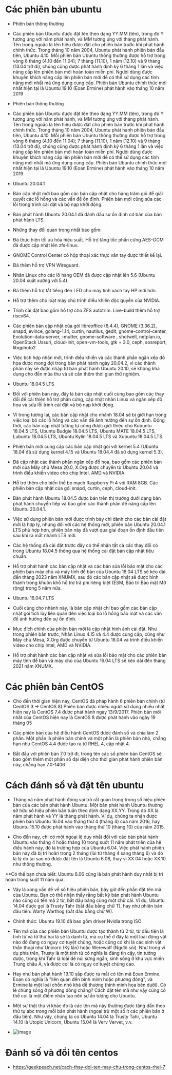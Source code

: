 # Các phiên bản ubuntu

- Phiên bản thông thường
- Các phiên bản Ubuntu được đặt tên theo dạng YY.MM (tên), trong đó Y tương ứng với năm phát hành, và MM tương ứng với tháng phát hành. Tên trong ngoặc là tên hiệu được đặt cho phiên bản trước khi phát hành chính thức. Trong tháng 10 năm 2004, Ubuntu phát hành phiên bản đầu tiên, Ubuntu 4.10. Mỗi phiên bản Ubuntu thông thường được hỗ trợ trong vòng 6 tháng (4.10 đến 11.04); 7 tháng (11.10), 1 năm (12.10) và 9 tháng (13.04 trở đi), chúng cũng được phát hành định kỳ 6 tháng 1 lần và việc nâng cấp lên phiên bản mới hoàn toàn miễn phí. Người dùng được khuyến khích nâng cấp lên phiên bản mới để có thể sử dụng các tính năng mới nhất mà ứng dụng cung cấp. Phiên bản Ubuntu chính thức mới nhất hiện tại là Ubuntu 19.10 (Eoan Ermine) phát hành vào tháng 10 năm 2019
- Phiên bản thông thường
- Các phiên bản Ubuntu được đặt tên theo dạng YY.MM (tên), trong đó Y tương ứng với năm phát hành, và MM tương ứng với tháng phát hành. Tên trong ngoặc là tên hiệu được đặt cho phiên bản trước khi phát hành chính thức. Trong tháng 10 năm 2004, Ubuntu phát hành phiên bản đầu tiên, Ubuntu 4.10. Mỗi phiên bản Ubuntu thông thường được hỗ trợ trong vòng 6 tháng (4.10 đến 11.04); 7 tháng (11.10), 1 năm (12.10) và 9 tháng (13.04 trở đi), chúng cũng được phát hành định kỳ 6 tháng 1 lần và việc nâng cấp lên phiên bản mới hoàn toàn miễn phí. Người dùng được khuyến khích nâng cấp lên phiên bản mới để có thể sử dụng các tính năng mới nhất mà ứng dụng cung cấp. Phiên bản Ubuntu chính thức mới nhất hiện tại là Ubuntu 19.10 (Eoan Ermine) phát hành vào tháng 10 năm 2019
- Ubuntu 20.04.1
- Bản cập nhật mới bao gồm các bản cập nhật cho hàng trăm gói để giải quyết các lỗ hổng và các vấn đề ổn định. Phiên bản mới cũng sửa các lỗi trong trình cài đặt và bộ nạp khởi động.

- Bản phát hành Ubuntu 20.04.1 đã đánh dấu sự ổn định cơ bản của bản phát hành LTS.
- Những thay đổi quan trọng nhất bao gồm:
- Đã thực hiện tối ưu hóa hiệu suất. Hỗ trợ tăng tốc phần cứng AES-GCM đã được cập nhật lên zfs-linux.
- GNOME Control Center có hộp thoại xác thực vân tay được thiết kế lại.
- Đã thêm hỗ trợ VPN Wireguard.
- Nhân Linux cho các lô hàng OEM đã được cập nhật lên 5.6 (Ubuntu 20.04 xuất xưởng với 5.4).
- Đã thêm hỗ trợ tắt tiếng đèn LED cho máy tính xách tay HP mới hơn.
- Hỗ trợ thêm cho loạt máy chủ trình điều khiển độc quyền của NVIDIA.
- Trình cài đặt bao gồm hỗ trợ cho ZFS autotrim. Live-build thêm hỗ trợ riscv64.
- Các phiên bản cập nhật của gói libreoffice (6.4.4), GNOME (3.36.2), snapd, evince, golang-1.14, curtin, nautilus, gedit, gnome-control-center, Evolution-data-server, -mutter, gnome-software , shotwell, netplan.io, OpenStack Ussuri, cloud-init, open-vm-tools, gtk + 3.0, ceph, sosreport, libgphoto2.
- Việc tích hợp nhân mới, trình điều khiển và các thành phần ngăn xếp đồ họa được mong đợi trong bản phát hành ngày 20.04.2, vì các thành phần này sẽ được nhập từ bản phát hành Ubuntu 20.10, sẽ không khả dụng cho đến mùa thu và sẽ cần thêm thời gian thử nghiệm.
- Ubuntu 18.04.5 LTS
- Đối với phiên bản này, đây là bản cập nhật cuối cùng bao gồm các thay đổi để cải thiện hỗ trợ phần cứng, cập nhật nhân Linux và ngăn xếp đồ họa và sửa lỗi trình cài đặt và bộ nạp khởi động.

- Vì trong tương lai, các bản cập nhật cho nhánh 18.04 sẽ bị giới hạn trong việc loại bỏ các lỗ hổng và các vấn đề ảnh hưởng đến sự ổn định. Đồng thời, các bản cập nhật tương tự cũng được giới thiệu cho Kubuntu 18.04.5 LTS, Ubuntu Budgie 18.04.5 LTS, Ubuntu MATE 18.04.5 LTS, Lubuntu 18.04.5 LTS, Ubuntu Kylin 18.04.5 LTS và Xubuntu 18.04.5 LTS.

- Phiên bản mới cung cấp các bản cập nhật gói với kernel 5.4 (Ubuntu 18.04 đã sử dụng kernel 4.15 và Ubuntu 18.04.4 đã sử dụng kernel 5.3).

- Đã cập nhật các thành phần ngăn xếp đồ họa, bao gồm các phiên bản mới của Máy chủ Mesa 20.0, X.Org được chuyển từ Ubuntu 20.04 và trình điều khiển video cho chip Intel, AMD và NVIDIA.


- Hỗ trợ thêm cho biến thể bo mạch Raspberry Pi 4 với RAM 8GB. Các phiên bản cập nhật của gói snapd, curtin, ceph, cloud-init.

- Bản phát hành Ubuntu 18.04.5 được bán trên thị trường dưới dạng bản phát hành chuyển tiếp và bao gồm các thành phần để nâng cấp lên Ubuntu 20.04.1.

- Việc sử dụng phiên bản mới được trình bày chỉ dành cho các bản cài đặt mới là hợp lý, nhưng đối với các hệ thống mới, phiên bản Ubuntu 20.04.1 LTS phù hợp hơn, phiên bản này đã vượt qua giai đoạn ổn định đầu tiên sau khi ra mắt nhánh LTS mới.

- Các hệ thống đã cài đặt trước đây có thể nhận tất cả các thay đổi có trong Ubuntu 18.04.5 thông qua hệ thống cài đặt bản cập nhật tiêu chuẩn.

- Hỗ trợ phát hành các bản cập nhật và các bản sửa lỗi bảo mật cho các phiên bản máy chủ và máy tính để bàn của Ubuntu 18.04 LTS sẽ kéo dài đến tháng 2023 năm XNUMX, sau đó các bản cập nhật sẽ được hình thành trong khuôn khổ hỗ trợ trả phí riêng biệt (ESM, Bảo trì Bảo mật Mở rộng) trong 5 năm nữa.
- Ubuntu 16.04.7 LTS
- Cuối cùng cho nhánh này, là bản cập nhật chỉ bao gồm các bản cập nhật gói tích lũy liên quan đến việc loại bỏ lỗ hổng bảo mật và các vấn đề ảnh hưởng đến sự ổn định.

- Mục đích chính của phiên bản mới là cập nhật hình ảnh cài đặt. Như trong phiên bản trước, Nhân Linux 4.15 và 4.4 được cung cấp, cũng như Máy chủ Mesa, X.Org được chuyển từ Ubuntu 18.04 và trình điều khiển video cho chip Intel, AMD và NVIDIA.

- Hỗ trợ phát hành các bản cập nhật và sửa lỗi bảo mật cho các phiên bản máy tính để bàn và máy chủ của Ubuntu 16.04 LTS sẽ kéo dài đến tháng 2021 năm XNUMX.

# Các phiên bản CentOS

- Cho đến thời gian hiện nay, CentOS đã pháp hành 6 phiên bản chính (từ CentOS 3 -> CentOS 8).Phiên bản được nhiều người sử dụng nhiều nhất hiện nay là CentOS 7.4 được phát hành ngày 13/9/2017. Phiên bản mới nhất của CentOS hiện nay là CentOS 8 được phát hành vào ngày 19 tháng 05

- Các phiên bản của hệ điều hành CentOS được đánh số và chia làm 2 phần. Một phần là phiên bản chính và một phần là phiên bản nhỏ, chẳng hạn như CentOS 4.4 được tạo ra từ RHEL 4, cập nhật 4.

- Bắt đầu với phiên bản 7.0 trở đi, trong tên các số phiên bản CentOS sẽ bao gồm thêm một phần số  đại diện cho thời gian phát hành phiên bản này, chẳng hạn 7.0-1406

# Cách đánh số và đặt tên ubuntu

- Tháng và năm phát hành đóng vai trò rất quan trọng trong số hiệu phiên bản của các bản phát hành Ubuntu. Một bản phát hành Ubuntu thường sở hữu số hiệu phiên bản tuân theo định dạng XX.YY. Trong đó XX là năm phát hành và YY là tháng phát hành. Ví dụ, chúng ta nhận được phiên bản Ubuntu 16.04 vào tháng thứ 4 (tháng 4) của năm 2016, hay Ubuntu 15.10 được phát hành vào tháng thứ 10 (tháng 10) của năm 2015.

- Cho đến nay, chỉ có một ngoại lệ duy nhất đối với các bản phát hành Ubuntu vào tháng 4 hoặc tháng 10 trong suốt 11 năm phát triển của hệ điều hành này, đó là trường hợp của Ubuntu 6.04. Việc phát hành phiên bản này đã bị trì hoãn trong 2 tháng (lùi từ tháng 4 sang tháng 6) và đó là lý do tại sao nó được đặt tên là Ubuntu 6.06, thay vì XX.04 hoặc XX.10 như thông thường.

**Có thể bạn chưa biết: Ubuntu 6.06 cũng là bản phát hành duy nhất bị trì hoãn trong suốt 11 năm qua.

- Vậy là xong vấn đề về số hiệu phiên bản, bây giờ đến phần đặt tên mã của Ubuntu. Bạn có thể nhận thấy rằng bất kỳ bản phát hành Ubuntu nào cũng có tên mã 2 từ, bắt đầu bằng cùng một chữ cái. Ví dụ, Ubuntu 14.04 được gọi là Trusty Tahr (bắt đầu bằng chữ T), hay như phiên bản đầu tiên: Warty Warthog (bắt đầu bằng chữ W).


- Chính thức: Ubuntu 19.10 đã bao gồm driver Nvidia trong ISO
- Tên mã của các phiên bản Ubuntu được tạo thành từ 2 từ, từ đầu tiên là tính từ và từ thứ hai là sẽ là danh từ, mà cụ thể ở đây là một loài động vật nào đó đang có nguy cơ tuyệt chủng, hoặc cũng có khi là các sinh vật thần thoại như Unicorn (Kỳ lân) hoặc Werewolf (Người sói). Như trong ví dụ phía trên, Trusty là một tính từ có nghĩa là đáng tin cậy, tin tưởng được, trong khi Tahr là loài dê núi sừng ngắn, sinh sống ở khu vực miền Trung châu Á, và được coi là có nguy cơ tuyệt chủng cao.

- Hay như bản phát hành 19.10 sắp được ra mắt có tên mã Eoan Ermine. Eoan có nghĩa là "liên quan đến bình minh hoặc phương đông", và Ermine là một loài chồn nhỏ khá dễ thương (hình minh họa bên dưới). Có lẽ chúng sống ở phương đông chăng? Cách đặt tên mã như vậy cũng có thể coi là một điểm nhấn tạo nên sự ấn tượng cho Ubuntu.

- Một sự thật thú vị khác đó là các tên mã này thường được tăng dần theo thứ tự abc trong mỗi bản phát hành (ngoại trừ một số ít các phiên bản ở đầu tiên). Như vậy, chúng ta có Ubuntu 14.04 là Trusty Tahr, Ubuntu 14.10 là Utopic Unicorn, Ubuntu 15.04 là Verv Vervet, v.v.
- ![image](https://user-images.githubusercontent.com/112771266/189461740-d233c9b8-da99-4ef3-aab3-0ce41629d7ca.png)

# Đánh số và đổi tên centos

- https://geekpeach.net/cach-thay-doi-ten-may-chu-trong-centos-rhel-7
